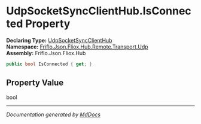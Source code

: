 ﻿<!--  
  <auto-generated>   
    The contents of this file were generated by a tool.  
    Changes to this file may be list if the file is regenerated  
  </auto-generated>   
-->

# UdpSocketSyncClientHub.IsConnected Property

**Declaring Type:** [UdpSocketSyncClientHub](../index.md)  
**Namespace:** [Friflo.Json.Fliox.Hub.Remote.Transport.Udp](../../index.md)  
**Assembly:** Friflo.Json.Fliox.Hub

```csharp
public bool IsConnected { get; }
```

## Property Value

bool

___

*Documentation generated by [MdDocs](https://github.com/ap0llo/mddocs)*
